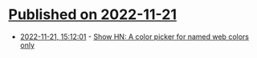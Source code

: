 # [Published on 2022-11-21](index.md)

* [2022-11-21, 15:12:01](https://news.ycombinator.com/item?id=33693411) - [Show HN: A color picker for named web colors only](https://arantius.github.io/web-color-wheel/)
